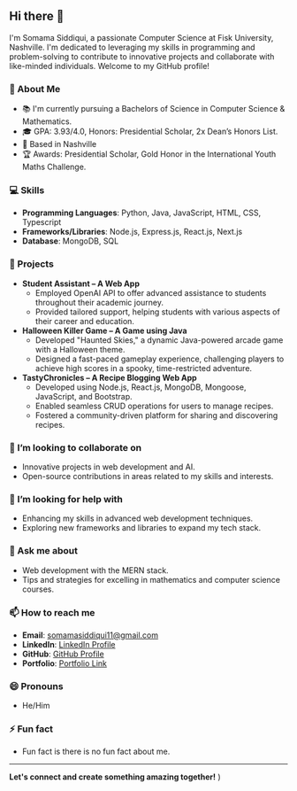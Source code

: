 ## Hi there 👋

I'm Somama Siddiqui, a passionate Computer Science at Fisk University, Nashville. I'm dedicated to leveraging my skills in programming and problem-solving to contribute to innovative projects and collaborate with like-minded individuals. Welcome to my GitHub profile!

### 🌱 About Me
- 📚 I'm currently pursuing a Bachelors of Science in Computer Science & Mathematics.
- 🎓 GPA: 3.93/4.0, Honors: Presidential Scholar, 2x Dean’s Honors List.
- 📍 Based in Nashville
- 🏆 Awards: Presidential Scholar, Gold Honor in the International Youth Maths Challenge.


### 💻 Skills
- **Programming Languages**: Python, Java, JavaScript, HTML, CSS, Typescript
- **Frameworks/Libraries**: Node.js, Express.js, React.js, Next.js
- **Database**: MongoDB, SQL

### 🌟 Projects
- **Student Assistant – A Web App**
  - Employed OpenAI API to offer advanced assistance to students throughout their academic journey.
  - Provided tailored support, helping students with various aspects of their career and education.
- **Halloween Killer Game – A Game using Java**
  - Developed "Haunted Skies," a dynamic Java-powered arcade game with a Halloween theme.
  - Designed a fast-paced gameplay experience, challenging players to achieve high scores in a spooky, time-restricted adventure.
- **TastyChronicles – A Recipe Blogging Web App**
  - Developed using Node.js, React.js, MongoDB, Mongoose, JavaScript, and Bootstrap.
  - Enabled seamless CRUD operations for users to manage recipes.
  - Fostered a community-driven platform for sharing and discovering recipes.

### 👯 I’m looking to collaborate on
- Innovative projects in web development and AI.
- Open-source contributions in areas related to my skills and interests.

### 🤔 I’m looking for help with
- Enhancing my skills in advanced web development techniques.
- Exploring new frameworks and libraries to expand my tech stack.

### 💬 Ask me about
- Web development with the MERN stack.
- Tips and strategies for excelling in mathematics and computer science courses.

### 📫 How to reach me
- **Email**: somamasiddiqui11@gmail.com
- **LinkedIn**: [LinkedIn Profile](https://www.linkedin.com/in/somama-siddiqui)
- **GitHub**: [GitHub Profile](https://github.com/Somama12)
- **Portfolio**: [Portfolio Link](https://siddiqui.vercel.app)

### 😄 Pronouns
- He/Him

### ⚡ Fun fact
- Fun fact is there is no fun fact about me.
---

**Let's connect and create something amazing together!**
)

